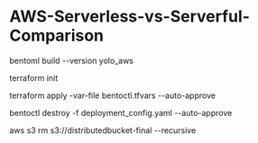 # AWS-Serverless-vs-Serverful-Comparison

bentoml build --version yolo_aws

terraform init

terraform apply -var-file bentoctl.tfvars --auto-approve

bentoctl destroy -f deployment_config.yaml --auto-approve

aws s3 rm s3://distributedbucket-final --recursive
